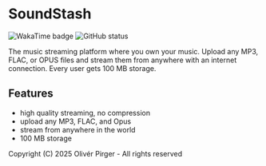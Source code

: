 # SoundStash

![WakaTime badge](https://hackatime-badge.hackclub.com/U078A5HKZ9D/hackbook) ![GitHub status](https://img.shields.io/github/checks-status/4f48/soundstash/main)

The music streaming platform where you own your music. Upload any MP3, FLAC, or OPUS files and stream them from anywhere with an internet connection. Every user gets 100 MB storage.

## Features

- high quality streaming, no compression
- upload any MP3, FLAC, and Opus
- stream from anywhere in the world
- 100 MB storage

Copyright (C) 2025 Olivér Pirger - All rights reserved

